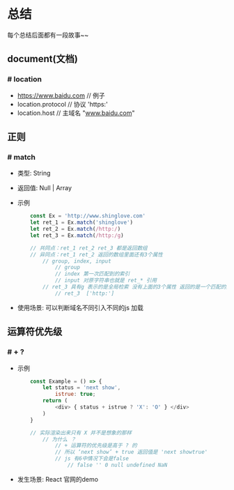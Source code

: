 # 总结

每个总结后面都有一段故事~~

## document(文档)

### # location

+ https://www.baidu.com // 例子
+ location.protocol // 协议 'https:'
+ location.host // 主域名 "www.baidu.com"

## 正则

### # match

+ 类型: String
+ 返回值: Null | Array
+ 示例

    ```js
        const Ex = 'http://www.shinglove.com'
        let ret_1 = Ex.match('shinglove')
        let ret_2 = Ex.match(/http:/)
        let ret_3 = Ex.match(/http:/g)

        // 共同点：ret_1 ret_2 ret_3 都是返回数组
        // 异同点：ret_1 ret_2 返回的数组里面还有3个属性
            // group, index, input
                // group
                // index 第一次匹配到的索引
                // input 对原字符串也就是 ret_* 引用
            // ret_3 具有g 表示的是全局检索 没有上面的3个属性 返回的是一个匹配的数据
                // ret_3  ['http:']
    ```

+ 使用场景: 可以判断域名不同引入不同的js 加载

## 运算符优先级

### # + ?

+ 示例

    ```js
        const Example = () => {
            let status = 'next show',
                istrue: true;
            return (
                <div> { status + istrue ? 'X': 'O' } </div>
            )
        }

        // 实际渲染出来只有 X 并不是想象的那样
            // 为什么 ？
                // + 运算符的优先级是高于 ? 的
                // 所以 ‘next show’ + true 返回值是 'next showtrue'
                // js 有6中情况下会是false
                    // false '' 0 null undefined NaN
    ```

+ 发生场景: React 官网的demo